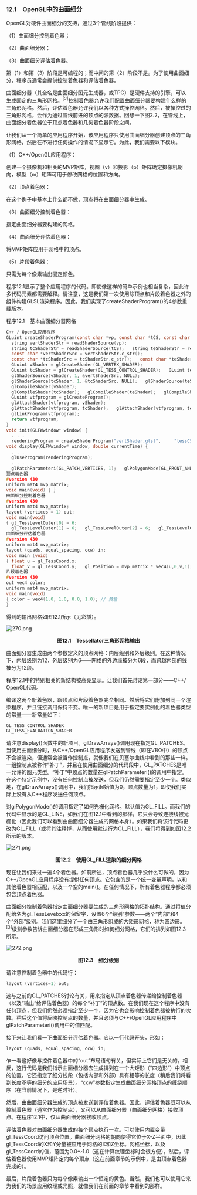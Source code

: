 ### 12.1　OpenGL中的曲面细分

OpenGL对硬件曲面细分的支持，通过3个管线阶段提供：

（1）曲面细分控制着色器；

（2）曲面细分器；

（3）曲面细分评估着色器。

第（1）和第（3）阶段是可编程的；而中间的第（2）阶段不是。为了使用曲面细分，程序员通常会提供控制着色器和评估着色器。

曲面细分器（其全名是曲面细分图元生成器，或TPG）是硬件支持的引擎，可以生成固定的三角形网格。<sup class="my_markdown">[2]</sup>控制着色器允许我们配置曲面细分器要构建什么样的三角形网格。然后，评估着色器允许我们以各种方式操控网格。然后，被操控过的三角形网格，会作为通过管线前进的顶点的源数据。回想一下图2.2，在管线上，曲面细分着色器位于顶点着色器和几何着色器阶段之间。

让我们从一个简单的应用程序开始，该应用程序只使用曲面细分器创建顶点的三角形网格，然后在不进行任何操作的情况下显示它。为此，我们需要以下模块。

（1）C++/OpenGL应用程序：

创建一个摄像机和相关的MVP矩阵，视图（v）和投影（p）矩阵确定摄像机朝向，模型（m）矩阵可用于修改网格的位置和方向。

（2）顶点着色器：

在这个例子中基本上什么都不做，顶点将在曲面细分器中生成。

（3）曲面细分控制着色器：

指定曲面细分器要构建的网格。

（4）曲面细分评估着色器：

将MVP矩阵应用于网格中的顶点。

（5）片段着色器：

只需为每个像素输出固定颜色。

程序12.1显示了整个应用程序的代码。即使像这样的简单示例也相当复杂，因此许多代码元素都需要解释。请注意，这是我们第一次使用除顶点和片段着色器之外的组件构建GLSL渲染程序。因此，我们实现了createShaderProgram()的4参数重载版本。

程序12.1　基本曲面细分器网格

```c
C++ / OpenGL应用程序
GLuint createShaderProgram(const char *vp, const char *tCS, const char *tES, const char *fp) { 
  string vertShaderStr = readShaderSource(vp);
  string tcShaderStr = readShaderSource(tCS);   string teShaderStr = readShaderSource(tES);   string fragShaderStr = readShaderSource(fp);
  const char *vertShaderSrc = vertShaderStr.c_str(); 
  const char *tcShaderSrc = tcShaderStr.c_str();   const char *teShaderSrc = teShaderStr.c_str();   const char *fragShaderSrc = fragShaderStr.c_str(); 
  GLuint vShader = glCreateShader(GL_VERTEX_SHADER); 
  GLuint tcShader = glCreateShader(GL_TESS_CONTROL_SHADER);   GLuint teShader = glCreateShader(GL_TESS_EVALUATION_SHADER);   GLuint fShader = glCreateShader(GL_FRAGMENT_SHADER); 
  glShaderSource(vShader, 1, &vertShaderSrc, NULL); 
  glShaderSource(tcShader, 1, &tcShaderSrc, NULL);   glShaderSource(teShader, 1, &teShaderSrc, NULL);   glShaderSource(fShader, 1, &fragShaderSrc, NULL); 
  glCompileShader(vShader); 
  glCompileShader(tcShader);   glCompileShader(teShader);   glCompileShader(fShader); 
  GLuint vtfprogram = glCreateProgram(); 
  glAttachShader(vtfprogram, vShader); 
  glAttachShader(vtfprogram, tcShader);   glAttachShader(vtfprogram, teShader);   glAttachShader(vtfprogram, fShader); 
  glLinkProgram(vtfprogram); 
  return vtfprogram;
}
void init(GLFWwindow* window) { 
  . . . 
  renderingProgram = createShaderProgram("vertShader.glsl",     "tessCShader.glsl", "tessEShader.glsl", "fragShader.glsl"); }
void display(GLFWwindow* window, double currentTime) { 
  . . . 
  glUseProgram(renderingProgram); 
  . . . 
  glPatchParameteri(GL_PATCH_VERTICES, 1);   glPolygonMode(GL_FRONT_AND_BACK, GL_LINE);   glDrawArrays(GL_PATCHES, 0, 1); }
顶点着色器
#version 430
uniform mat4 mvp_matrix;
void main(void) { }
曲面细分控制着色器
#version 430
uniform mat4 mvp_matrix;
layout (vertices = 1) out;
void main(void)
{ gl_TessLevelOuter[0] = 6;
  gl_TessLevelOuter[1] = 6;   gl_TessLevelOuter[2] = 6;   gl_TessLevelOuter[3] = 6;   gl_TessLevelInner[0] = 12;   gl_TessLevelInner[1] = 12; }
曲面细分评估着色器
#version 430
uniform mat4 mvp_matrix;
layout (quads, equal_spacing, ccw) in;
void main (void)
{ float u = gl_TessCoord.x;
  float v = gl_TessCoord.y;   gl_Position = mvp_matrix * vec4(u,0,v,1); }
片段着色器
#version 430
out vec4 color;
uniform mat4 mvp_matrix;
void main(void)
{ color = vec4(1.0, 1.0, 0.0, 1.0); // 黄色
} 

```

得到的输出网格如图12.1所示（见彩插）。

![270.png](../images/270.png)
<center class="my_markdown"><b class="my_markdown">图12.1　Tessellator三角形网格输出</b></center>

曲面细分器生成由两个参数定义的顶点网格：内层级别和外层级别。在这种情况下，内层级别为12，外层级别为6——网格的外边缘被分为6段，而跨越内部的线被分为12段。

程序12.1中的特别相关的新结构被高亮显示。让我们首先讨论第一部分——C++/ OpenGL代码。

编译这两个新着色器，跟顶点和片段着色器完全相同。然后将它们附加到同一个渲染程序，并且链接调用保持不变。唯一的新项目是用于指定要实例化的着色器类型的常量——新常量如下：

```c
GL_TESS_CONTROL_SHADER
GL_TESS_EVALUATION_SHADER
```

请注意display()函数中的新项目。glDrawArrays()调用现在指定GL_PATCHES。当使用曲面细分时，从C++/OpenGL应用程序发送到管线（即在VBO中）的顶点不会被渲染，但通常会被当作控制点，就像我们在贝塞尔曲线中看到的那些一样。一组控制点被称作“补丁”，并且在使用曲面细分的代码段中，GL_PATCHES是唯一允许的图元类型。“补丁”中顶点的数量在glPatchParameteri()的调用中指定。在这个特定示例中，没有任何控制点被发送，但我们仍然需要指定至少一个。类似地，在glDrawArrays()调用中，我们指示起始值为0，顶点数量为1，即使我们实际上没有从C++程序发送任何顶点。

对glPolygonMode()的调用指定了如何光栅化网格。默认值为GL_FILL。而我们的代码中显示的是GL_LINE，如我们在图12.1中看到的那样，它只会导致连接线被光栅化（因此我们可以看到由曲面细分器生成的网格本身）。如果我们将该行代码更改为GL_FILL（或将其注释掉，从而使用默认行为GL_FILL），我们将得到如图12.2所示的版本。

![271.png](../images/271.png)
<center class="my_markdown"><b class="my_markdown">图12.2　使用GL_FILL渲染的细分网格</b></center>

现在让我们来过一遍4个着色器。如前所述，顶点着色器几乎没什么可做的，因为C++/OpenGL应用程序没有提供任何顶点。它包含的是一个统一变量声明，以和其他着色器相匹配，以及一个空的main()。在任何情况下，所有着色器程序都必须包含顶点着色器。

曲面细分控制着色器指定曲面细分器要生成的三角形网格的拓扑结构。通过将值分配给名为gl_TessLevelxxx的保留字，设置6个“级别”参数——两个“内部”和4个“外部”级别。我们这里细分了一个由三角形组成的大矩形网格，称为四边形。<sup class="my_markdown">[3]</sup>级别参数告诉曲面细分器在形成三角形时如何细分网格，它们的排列如图12.3所示。

![272.png](../images/272.png)
<center class="my_markdown"><b class="my_markdown">图12.3　细分级别</b></center>

请注意控制着色器中的代码行：

```c
layout (vertices=1) out;
```

这与之前的GL_PATCHES讨论有关，用来指定从顶点着色器传递给控制着色器（以及“输出”给评估着色器）的每个“补丁”的顶点数。在我们现在这个程序中没有任何顶点，但我们仍然必须指定至少一个，因为它也会影响控制着色器被执行的次数。稍后这个值将反映控制点的数量，并且必须与C++/OpenGL应用程序中glPatchParameteri()调用中的值匹配。

接下来让我们看一下曲面细分评估着色器。它以一行代码开头，形如：

```c
layout (quads, equal_spacing, ccw) in;
```

乍一看这好像与控件着色器中的“out”布局语句有关，但实际上它们是无关的。相反，这行代码是我们指示曲面细分器去生成排列在一个大矩形（“四边形”）中顶点的位置。它还指定了细分线段（包括内部和外部）具有相等的长度（稍后我们将看到长度不等的细分的应用场景）。“ccw”参数指定生成曲面细分网格顶点的缠绕顺序（在当前情况下，是逆时针）。

然后，由曲面细分器生成的顶点被发送到评估着色器。因此，评估着色器既可以从控制着色器（通常作为控制点），又可以从曲面细分器（曲面细分网格）接收顶点。在程序12.1中，仅从曲面细分器接收顶点。

评估着色器对曲面细分器生成的每个顶点执行一次。可以使用内置变量gl_TessCoord访问顶点位置。曲面细分网格的朝向使得它位于X-Z平面中，因此gl_TessCoord的X和Y分量被应用于网格的X和Z坐标。网格坐标，以及gl_TessCoord的值，范围为0.0～1.0（这在计算纹理坐标时会很方便）。然后，评估着色器使用MVP矩阵定向每个顶点（这在前面章节的示例中，是由顶点着色器完成的）。

最后，片段着色器只为每个像素输出一个恒定的黄色。当然，我们也可以使用它来为我们的场景应用纹理或光照，就像我们在前面的章节中看到的那样。

